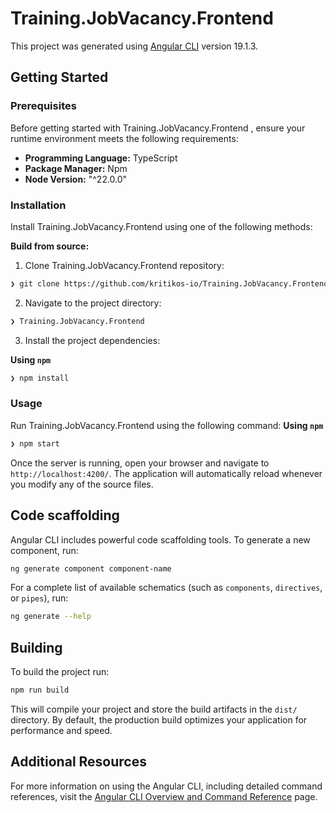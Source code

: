 # Training.JobVacancy.Frontend

This project was generated using [Angular CLI](https://github.com/angular/angular-cli) version 19.1.3.

## Getting Started

### Prerequisites

Before getting started with Training.JobVacancy.Frontend , ensure your runtime environment meets the following requirements:

- **Programming Language:** TypeScript
- **Package Manager:** Npm
- **Node Version:** "^22.0.0"

### Installation

Install Training.JobVacancy.Frontend using one of the following methods:

**Build from source:**

1. Clone Training.JobVacancy.Frontend repository:

```sh
❯ git clone https://github.com/kritikos-io/Training.JobVacancy.Frontend
```

2. Navigate to the project directory:

```sh
❯ Training.JobVacancy.Frontend
```

3. Install the project dependencies:

**Using `npm`**

```sh
❯ npm install
```

### Usage

Run Training.JobVacancy.Frontend using the following command:
**Using `npm`**

```sh
❯ npm start
```

Once the server is running, open your browser and navigate to `http://localhost:4200/`. The application will automatically reload whenever you modify any of the source files.

## Code scaffolding

Angular CLI includes powerful code scaffolding tools. To generate a new component, run:

```bash
ng generate component component-name
```

For a complete list of available schematics (such as `components`, `directives`, or `pipes`), run:

```bash
ng generate --help
```

## Building

To build the project run:

```bash
npm run build
```

This will compile your project and store the build artifacts in the `dist/` directory. By default, the production build optimizes your application for performance and speed.

## Additional Resources

For more information on using the Angular CLI, including detailed command references, visit the [Angular CLI Overview and Command Reference](https://angular.dev/tools/cli) page.
